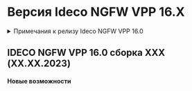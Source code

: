 # Версия Ideco NGFW VPP 16.X

<details>

<summary>Примечания к релизу Ideco NGFW VPP 16.0</summary>

**Дата выхода версии**: ХХ.ХХ.2023.

Техническая поддержка и обратная связь (поможет нам улучшить продукт):

* Обсудить версию в телеграмм-канале с разработчиками: [https://t.me/idecoutm](https://t.me/idecoutm)
* Портал технической поддержки: [https://help.ideco.ru/](https://help.ideco.ru/)
* Электронная почта: help@ideco.ru
* Telegram: [ideco.bot](https://telegram.im/@ideco_support_bot)


[Скачать Ideco NGFW VPP 16](https://my.ideco.ru/). \
Автоматическая регистрация тестовой лицензии: my.ideco.ru (полный функционал на 40 дней и 10 000 пользователей). 

</details>

## IDECO NGFW VPP 16.0 сборка XXX (ХХ.ХХ.2023)

#### Новые возможности